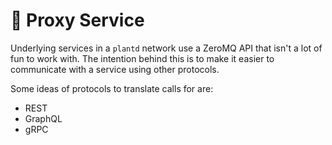 # 📨 Proxy Service

Underlying services in a `plantd` network use a ZeroMQ API that isn't a lot of
fun to work with. The intention behind this is to make it easier to communicate
with a service using other protocols.

Some ideas of protocols to translate calls for are:

* REST
* GraphQL
* gRPC
